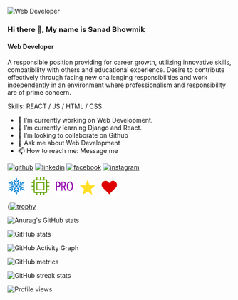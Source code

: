 ![Web Developer](https://scontent.fdac129-1.fna.fbcdn.net/v/t39.30808-6/277222664_1896733640714747_6076729405260170031_n.jpg?stp=c96.0.395.395a_dst-jpg_p526x395&_nc_cat=100&ccb=1-5&_nc_sid=09cbfe&_nc_eui2=AeE6tR2nPq2DmjPDW1eqzMPoEAKSq-A31pwQApKr4DfWnE7wKbc2stULCGsXmdCZ4oV_ggCs40oiZ5N6GgVBIYdR&_nc_ohc=jrIhhmf2dd0AX89HUDL&tn=ajHgXv64EcMkqneS&_nc_ht=scontent.fdac129-1.fna&oh=00_AT98xJE7LNNGGz20EDILDGyCm8OnRQi97kmYcTla4pw4iw&oe=6240F0DA)
### Hi there 👋, My name is Sanad Bhowmik
#### Web Developer


A responsible position providing for career growth, utilizing innovative skills, compatibility with others and educational experience. Desire to contribute effectively through facing new challenging responsibilities and work independently in an environment where professionalism and responsibility are of prime concern.

Skills: REACT / JS / HTML / CSS

- 🔭 I’m currently working on Web Development. 
- 🌱 I’m currently learning Django and React. 
- 👯 I’m looking to collaborate on Github 
- 💬 Ask me about Web Development 
- 📫 How to reach me: Message me 


[<img src='https://cdn.jsdelivr.net/npm/simple-icons@3.0.1/icons/github.svg' alt='github' height='40'>](https://github.com/https://github.com/sanad-bhowmik)  [<img src='https://cdn.jsdelivr.net/npm/simple-icons@3.0.1/icons/linkedin.svg' alt='linkedin' height='40'>](https://www.linkedin.com/in/https://www.linkedin.com/in/sanad-bhowmik-366b20199//)  [<img src='https://cdn.jsdelivr.net/npm/simple-icons@3.0.1/icons/facebook.svg' alt='facebook' height='40'>](https://www.facebook.com/https://www.facebook.com/sonod.bhoumik)  [<img src='https://cdn.jsdelivr.net/npm/simple-icons@3.0.1/icons/instagram.svg' alt='instagram' height='40'>](https://www.instagram.com/https://www.instagram.com/sanadbhowmik//)  

<a href='https://archiveprogram.github.com/'><img src='https://raw.githubusercontent.com/acervenky/animated-github-badges/master/assets/acbadge.gif' width='40' height='40'></a> <a href='https://docs.github.com/en/developers'><img src='https://raw.githubusercontent.com/acervenky/animated-github-badges/master/assets/devbadge.gif' width='40' height='40'></a> <a href='https://github.com/pricing'><img src='https://raw.githubusercontent.com/acervenky/animated-github-badges/master/assets/pro.gif' width='40' height='40'></a> <a href='https://stars.github.com/'><img src='https://raw.githubusercontent.com/acervenky/animated-github-badges/master/assets/starbadge.gif' width='35' height='35'></a> <a href='https://docs.github.com/en/github/supporting-the-open-source-community-with-github-sponsors'><img src='https://raw.githubusercontent.com/acervenky/animated-github-badges/master/assets/sponsorbadge.gif' width='35' height='35'></a> 

([![trophy](https://github-profile-trophy.vercel.app/?username=ryo-ma)](https://github.com/ryo-ma/github-profile-trophy)

![Anurag's GitHub stats](https://github-readme-stats.vercel.app/api?username=anuraghazra&show_icons=true&theme=radical)

![GitHub stats](https://github-readme-stats.vercel.app/api?username=https://github.com/sanad-bhowmik&show_icons=true)  

![GitHub Activity Graph](https://activity-graph.herokuapp.com/graph?username=https://github.com/sanad-bhowmik)  

![GitHub metrics](https://metrics.lecoq.io/https://github.com/sanad-bhowmik)  

![GitHub streak stats](https://github-readme-streak-stats.herokuapp.com/?user=https://github.com/sanad-bhowmik)  

![Profile views](https://gpvc.arturio.dev/https://github.com/sanad-bhowmik)  
